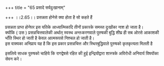 +++
title = "65 प्रसादे सर्वदुःखानाम्"

+++
।।2.65।। प्रसन्नता होनेसे क्या होता है सो कहते हैं  
  
प्रसन्नता प्राप्त होनेपर इस यतिके आध्यात्मिकादि तीनों प्रकारके समस्त
दुःखोंका नाश हो जाता है।  
क्योंकि ( उस ) प्रसन्नचित्तवालेकी अर्थात् स्वस्थ अन्तःकरणवाले पुरुषकी
बुद्धि शीघ्र ही सब ओरसे आकाशकी भाँति स्थिर हो जाती है केवल आत्मरूपसे
निश्चल हो जाती है।  
इस वाक्यका अभिप्राय यह है कि इस प्रकार प्रसन्नचित्त और स्थिरबुद्धिवाले
पुरुषको कृतकृत्यता मिलती है  
  
इसलिये साधक पुरुषको चाहिये कि रागद्वेषसे रहित की हुई इन्द्रियोंद्वारा
शास्त्रके अविरोधी अनिवार्य विषयोंका सेवन करे।  
